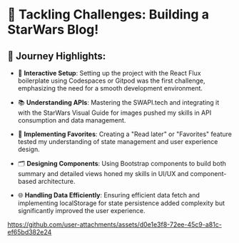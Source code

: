 # 🚀 Tackling Challenges: Building a StarWars Blog!

## 🌟 Journey Highlights:

- 🔧 **Interactive Setup**: Setting up the project with the React Flux boilerplate using Codespaces or Gitpod was the first challenge, emphasizing the need for a smooth development environment.

- 📚 **Understanding APIs**: Mastering the SWAPI.tech and integrating it with the StarWars Visual Guide for images pushed my skills in API consumption and data management.

- 🔄 **Implementing Favorites**: Creating a "Read later" or "Favorites" feature tested my understanding of state management and user experience design.

- 🗂️ **Designing Components**: Using Bootstrap components to build both summary and detailed views honed my skills in UI/UX and component-based architecture.

- 🌐 **Handling Data Efficiently**: Ensuring efficient data fetch and implementing localStorage for state persistence added complexity but significantly improved the user experience.



https://github.com/user-attachments/assets/d0e1e3f8-72ee-45c9-a81c-ef65bd382e24

